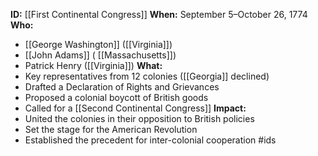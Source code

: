**ID:** [[First Continental Congress]]
**When:** September 5–October 26, 1774
**Who:**
 * [[George Washington]] ([[Virginia]])
 * [[John Adams]] ( [[Massachusetts]])
 * Patrick Henry ([[Virginia]])
**What:**
 * Key representatives from 12 colonies ([[Georgia]] declined)
 * Drafted a Declaration of Rights and Grievances
 * Proposed a colonial boycott of British goods
 * Called for a [[Second Continental Congress]]
**Impact:**
 * United the colonies in their opposition to British policies
 * Set the stage for the American Revolution
 * Established the precedent for inter-colonial cooperation
#ids